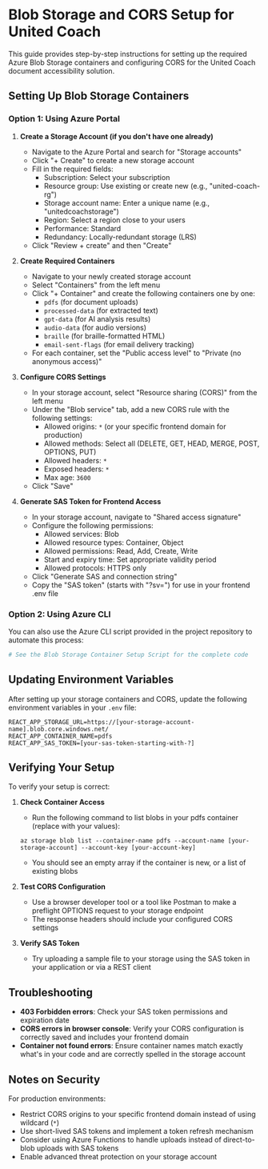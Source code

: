 # Blob Storage and CORS Setup for United Coach

This guide provides step-by-step instructions for setting up the required Azure Blob Storage containers and configuring CORS for the United Coach document accessibility solution.

## Setting Up Blob Storage Containers

### Option 1: Using Azure Portal

1. **Create a Storage Account (if you don't have one already)**
   - Navigate to the Azure Portal and search for "Storage accounts"
   - Click "+ Create" to create a new storage account
   - Fill in the required fields:
     - Subscription: Select your subscription
     - Resource group: Use existing or create new (e.g., "united-coach-rg")
     - Storage account name: Enter a unique name (e.g., "unitedcoachstorage")
     - Region: Select a region close to your users
     - Performance: Standard
     - Redundancy: Locally-redundant storage (LRS)
   - Click "Review + create" and then "Create"

2. **Create Required Containers**
   - Navigate to your newly created storage account
   - Select "Containers" from the left menu
   - Click "+ Container" and create the following containers one by one:
     - `pdfs` (for document uploads)
     - `processed-data` (for extracted text)
     - `gpt-data` (for AI analysis results)
     - `audio-data` (for audio versions)
     - `braille` (for braille-formatted HTML)
     - `email-sent-flags` (for email delivery tracking)
   - For each container, set the "Public access level" to "Private (no anonymous access)"

3. **Configure CORS Settings**
   - In your storage account, select "Resource sharing (CORS)" from the left menu
   - Under the "Blob service" tab, add a new CORS rule with the following settings:
     - Allowed origins: `*` (or your specific frontend domain for production)
     - Allowed methods: Select all (DELETE, GET, HEAD, MERGE, POST, OPTIONS, PUT)
     - Allowed headers: `*`
     - Exposed headers: `*`
     - Max age: `3600`
   - Click "Save"

4. **Generate SAS Token for Frontend Access**
   - In your storage account, navigate to "Shared access signature"
   - Configure the following permissions:
     - Allowed services: Blob
     - Allowed resource types: Container, Object
     - Allowed permissions: Read, Add, Create, Write
     - Start and expiry time: Set appropriate validity period
     - Allowed protocols: HTTPS only
   - Click "Generate SAS and connection string"
   - Copy the "SAS token" (starts with "?sv=") for use in your frontend .env file

### Option 2: Using Azure CLI

You can also use the Azure CLI script provided in the project repository to automate this process:

```bash
# See the Blob Storage Container Setup Script for the complete code
```

## Updating Environment Variables

After setting up your storage containers and CORS, update the following environment variables in your `.env` file:

```
REACT_APP_STORAGE_URL=https://[your-storage-account-name].blob.core.windows.net/
REACT_APP_CONTAINER_NAME=pdfs
REACT_APP_SAS_TOKEN=[your-sas-token-starting-with-?]
```

## Verifying Your Setup

To verify your setup is correct:

1. **Check Container Access**
   - Run the following command to list blobs in your pdfs container (replace with your values):
   ```
   az storage blob list --container-name pdfs --account-name [your-storage-account] --account-key [your-account-key]
   ```
   - You should see an empty array if the container is new, or a list of existing blobs

2. **Test CORS Configuration**
   - Use a browser developer tool or a tool like Postman to make a preflight OPTIONS request to your storage endpoint
   - The response headers should include your configured CORS settings

3. **Verify SAS Token**
   - Try uploading a sample file to your storage using the SAS token in your application or via a REST client

## Troubleshooting

- **403 Forbidden errors**: Check your SAS token permissions and expiration date
- **CORS errors in browser console**: Verify your CORS configuration is correctly saved and includes your frontend domain
- **Container not found errors**: Ensure container names match exactly what's in your code and are correctly spelled in the storage account

## Notes on Security

For production environments:

- Restrict CORS origins to your specific frontend domain instead of using wildcard (`*`)
- Use short-lived SAS tokens and implement a token refresh mechanism
- Consider using Azure Functions to handle uploads instead of direct-to-blob uploads with SAS tokens
- Enable advanced threat protection on your storage account
